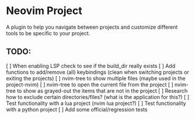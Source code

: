 # Neovim Project

A plugin to help you navigate between projects and customize different tools to be specific to your project.

## TODO:
[ ] When enabling LSP check to see if the build_dir really exists
[ ] Add functions to add/remove (all) keybindings (clean when switching projects or exiting the projects)
[ ] nvim-tree to show multiple files (maybe used in the project-nvim)
[ ] nvim-tree to open the current file from the project
[ ] nvim-tree to show as grayed-out the items that are not in the project
[ ] Research how to exclude certain directories/files? (what is the application for this?)
[ ] Test functionality with a lua project (nvim lua project?)
[ ] Test functionality with a python project
[ ] Add some official/regression tests
